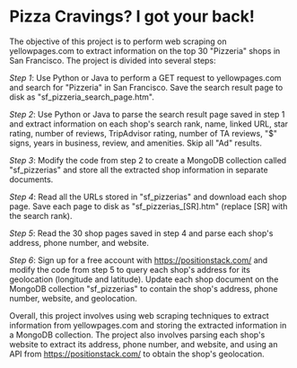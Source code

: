 # Pizza Cravings? I got your back!

The objective of this project is to perform web scraping on yellowpages.com to extract information on the top 30 "Pizzeria" shops in San Francisco. The project is divided into several steps:

*Step 1*: Use Python or Java to perform a GET request to yellowpages.com and search for "Pizzeria" in San Francisco. Save the search result page to disk as "sf_pizzeria_search_page.htm".

*Step 2*: Use Python or Java to parse the search result page saved in step 1 and extract information on each shop's search rank, name, linked URL, star rating, number of reviews, TripAdvisor rating, number of TA reviews, "$" signs, years in business, review, and amenities. Skip all "Ad" results.

*Step 3*: Modify the code from step 2 to create a MongoDB collection called "sf_pizzerias" and store all the extracted shop information in separate documents.

*Step 4*: Read all the URLs stored in "sf_pizzerias" and download each shop page. Save each page to disk as "sf_pizzerias_[SR].htm" (replace [SR] with the search rank).

*Step 5*: Read the 30 shop pages saved in step 4 and parse each shop's address, phone number, and website.

*Step 6*: Sign up for a free account with https://positionstack.com/ and modify the code from step 5 to query each shop's address for its geolocation (longitude and latitude). Update each shop document on the MongoDB collection "sf_pizzerias" to contain the shop's address, phone number, website, and geolocation.

Overall, this project involves using web scraping techniques to extract information from yellowpages.com and storing the extracted information in a MongoDB collection. The project also involves parsing each shop's website to extract its address, phone number, and website, and using an API from https://positionstack.com/ to obtain the shop's geolocation.
